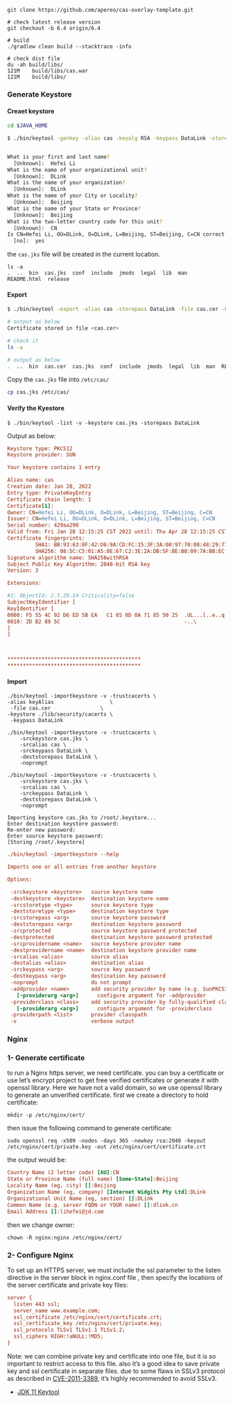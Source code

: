 

```shell
git clone https://github.com/apereo/cas-overlay-template.git

# check latest release version
git checkout -b 6.4 origin/6.4

# build 
./gradlew clean build --stacktrace -info

# check dist file
du -ah build/libs/
121M    build/libs/cas.war
121M    build/libs/
```





### Generate Keystore

#### Creaet keystore

```sh
cd $JAVA_HOME

$ ./bin/keytool -genkey -alias cas -keyalg RSA -keypass DataLink -storepass DataLink -keystore cas.jks


What is your first and last name?
  [Unknown]:  Hefei Li
What is the name of your organizational unit?
  [Unknown]:  DLink
What is the name of your organization?
  [Unknown]:  DLink
What is the name of your City or Locality?
  [Unknown]:  Beijing
What is the name of your State or Province?
  [Unknown]:  Beijing
What is the two-letter country code for this unit?
  [Unknown]:  CN
Is CN=Hefei Li, OU=DLink, O=DLink, L=Beijing, ST=Beijing, C=CN correct?
  [no]:  yes
```

the `cas.jks` file will be created in the current location.

```shell
ls -a
.  ..  bin  cas.jks  conf  include  jmods  legal  lib  man  README.html  release
```



#### Export 

```sh
$ ./bin/keytool -export -alias cas -storepass DataLink -file cas.cer -keystore cas.jks

# output as below
Certificate stored in file <cas.cer>

# check it
ls -a

# output as below
.  ..  bin  cas.cer  cas.jks  conf  include  jmods  legal  lib  man  README.html  release
```

Copy the `cas.jks` file into ```/etc/cas/```

```sh
cp cas.jks /etc/cas/
```

#### Verify the Kyestore

```
$ ./bin/keytool -list -v -keystore cas.jks -storepass DataLink
```

Output as below:

```ini
Keystore type: PKCS12
Keystore provider: SUN

Your keystore contains 1 entry

Alias name: cas
Creation date: Jan 28, 2022
Entry type: PrivateKeyEntry
Certificate chain length: 1
Certificate[1]:
Owner: CN=Hefei Li, OU=DLink, O=DLink, L=Beijing, ST=Beijing, C=CN
Issuer: CN=Hefei Li, OU=DLink, O=DLink, L=Beijing, ST=Beijing, C=CN
Serial number: 429aa290
Valid from: Fri Jan 28 12:15:25 CST 2022 until: Thu Apr 28 12:15:25 CST 2022
Certificate fingerprints:
         SHA1: BB:93:63:8F:42:D6:9A:CD:FC:15:3F:3A:00:97:70:08:48:29:77:BA
         SHA256: 08:5C:C5:01:A5:0E:67:C2:3E:2A:DB:5F:BE:B8:09:7A:BB:EC:01:FC:74:95:23:47:5D:15:CC:4D:2B:27:CB:A4
Signature algorithm name: SHA256withRSA
Subject Public Key Algorithm: 2048-bit RSA key
Version: 3

Extensions: 

#1: ObjectId: 2.5.29.14 Criticality=false
SubjectKeyIdentifier [
KeyIdentifier [
0000: F5 55 4C 92 D6 ED 5B EA   C1 65 0D 0A 71 85 50 25  .UL...[..e..q.P%
0010: 2D B2 89 5C                                        -..\
]
]



*******************************************
*******************************************

```



#### Import

```
./bin/keytool -importkeystore -v -trustcacerts \
-alias keyAlias                  \
 -file cas.cer                \
-keystore ./lib/security/cacerts \
 -keypass DataLink
```

```shell
./bin/keytool -importkeystore -v -trustcacerts \
    -srckeystore cas.jks \
    -srcalias cas \
    -srckeypass DataLink \
    -deststorepass DataLink \
    -noprompt                 
```

```shell
./bin/keytool -importkeystore -v -trustcacerts \
    -srckeystore cas.jks \
    -srcalias cas \
    -srckeypass DataLink \
    -deststorepass DataLink \
    -noprompt 

Importing keystore cas.jks to /root/.keystore...
Enter destination keystore password:  
Re-enter new password: 
Enter source keystore password:  
[Storing /root/.keystore]
```

```ini
./bin/keytool -importkeystore --help

Imports one or all entries from another keystore

Options:

 -srckeystore <keystore>   source keystore name
 -destkeystore <keystore>  destination keystore name
 -srcstoretype <type>      source keystore type
 -deststoretype <type>     destination keystore type
 -srcstorepass <arg>       source keystore password
 -deststorepass <arg>      destination keystore password
 -srcprotected             source keystore password protected
 -destprotected            destination keystore password protected
 -srcprovidername <name>   source keystore provider name
 -destprovidername <name>  destination keystore provider name
 -srcalias <alias>         source alias
 -destalias <alias>        destination alias
 -srckeypass <arg>         source key password
 -destkeypass <arg>        destination key password
 -noprompt                 do not prompt
 -addprovider <name>       add security provider by name (e.g. SunPKCS11)
   [-providerarg <arg>]      configure argument for -addprovider
 -providerclass <class>    add security provider by fully-qualified class name
   [-providerarg <arg>]      configure argument for -providerclass
 -providerpath <list>      provider classpath
 -v                        verbose output

```





### Nginx 

### 1- Generate certificate

to run a Nginx https server, we need certificate.
you can buy a certificate or use let’s encrypt project to get free verified certificates or generate it with openssl library.
Here we have not a valid domain, so we use openssl library to generate an unverified certificate.
first we create a directory to hold certificate:

```shell
mkdir -p /etc/nginx/cert/ 
```

then issue the following command to generate certificate:

```shell
sudo openssl req -x509 -nodes -days 365 -newkey rsa:2048 -keyout /etc/nginx/cert/private.key -out /etc/nginx/cert/certificate.crt
```

the output would be:

```ini
Country Name (2 letter code) [AU]:CN
State or Province Name (full name) [Some-State]:Beijing
Locality Name (eg, city) []:Beijing
Organization Name (eg, company) [Internet Widgits Pty Ltd]:DLink
Organizational Unit Name (eg, section) []:DLink
Common Name (e.g. server FQDN or YOUR name) []:dlink.cn
Email Address []:lihefei@jd.com
```

then we change owner:

```shell
chown -R nginx:nginx /etc/nginx/cert/ 
```

### 2- Configure Nginx

To set up an HTTPS server, we must include the ssl parameter to the listen directive in the server block in nginx.conf file , then specify the locations of the server certificate and private key files:

```ini
server {
  listen 443 ssl;
  server_name www.example.com;
  ssl_certificate /etc/nginx/cert/certificate.crt;
  ssl_certificate_key /etc/nginx/cert/private.key;
  ssl_protocols TLSv1 TLSv1.1 TLSv1.2;
  ssl_ciphers HIGH:!aNULL:!MD5;
}
```

Note: we can combine private key and certificate into one file, but it is so important to restrict access to this file.
also it’s a good idea to save private key and ssl certificate in separate files.
due to some flaws in SSLv3 protocol as described in [CVE-2011-3389](https://nvd.nist.gov/vuln/detail/CVE-2011-3389), it’s highly recommended to avoid SSLv3.





- [JDK 11 Keytool](https://docs.oracle.com/en/java/javase/11/tools/keytool.html)

